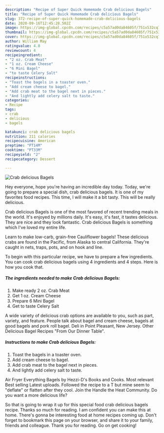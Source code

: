 ```yaml
---
description: "Recipe of Super Quick Homemade Crab delicious Bagels"
title: "Recipe of Super Quick Homemade Crab delicious Bagels"
slug: 372-recipe-of-super-quick-homemade-crab-delicious-bagels
date: 2020-09-16T12:45:28.502Z
image: https://img-global.cpcdn.com/recipes/c5a57ad0da84605f/751x532cq70/crab-delicious-bagels-recipe-main-photo.jpg
thumbnail: https://img-global.cpcdn.com/recipes/c5a57ad0da84605f/751x532cq70/crab-delicious-bagels-recipe-main-photo.jpg
cover: https://img-global.cpcdn.com/recipes/c5a57ad0da84605f/751x532cq70/crab-delicious-bagels-recipe-main-photo.jpg
author: William May
ratingvalue: 4.8
reviewcount: 4
recipeingredient:
- "2 oz. Crab Meat"
- "1 oz. Cream Cheese"
- "6 Mini Bagel"
- "to taste Celery Salt"
recipeinstructions:
- "Toast the bagels in a toaster oven."
- "Add cream cheese to bagel."
- "Add crab meat to the bagel next in pieces."
- "And lightly add celery salt to taste."
categories:
- Recipe
tags:
- crab
- delicious
- bagels

katakunci: crab delicious bagels 
nutrition: 211 calories
recipecuisine: American
preptime: "PT14M"
cooktime: "PT33M"
recipeyield: "2"
recipecategory: Dessert

---
```



![Crab delicious Bagels](https://img-global.cpcdn.com/recipes/c5a57ad0da84605f/751x532cq70/crab-delicious-bagels-recipe-main-photo.jpg)

Hey everyone, hope you're having an incredible day today. Today, we're going to prepare a special dish, crab delicious bagels. It is one of my favorites food recipes. This time, I will make it a bit tasty. This will be really delicious.

Crab delicious Bagels is one of the most favored of recent trending meals in the world. It's enjoyed by millions daily. It's easy, it's fast, it tastes delicious. They are nice and they look fantastic. Crab delicious Bagels is something which I've loved my entire life.

Learn to make low-carb, grain-free Cauliflower bagels! These delicious crabs are found in the Pacific, from Alaska to central California. They&#39;re caught in nets, traps, pots, and on hook and line.


To begin with this particular recipe, we have to prepare a few ingredients. You can cook crab delicious bagels using 4 ingredients and 4 steps. Here is how you cook that.

<!--inarticleads1-->

##### The ingredients needed to make Crab delicious Bagels:

1. Make ready 2 oz. Crab Meat
1. Get 1 oz. Cream Cheese
1. Prepare 6 Mini Bagel
1. Get to taste Celery Salt


A wide variety of delicious crab options are available to you, such as part, variety, and feature. People talk about bagel and cream cheese, bagels at good bagels and pork roll bagel. Deli in Point Pleasant, New Jersey. Other Delicious Bagel Recipes &#34;From Our Dinner Table&#34;. 

<!--inarticleads2-->

##### Instructions to make Crab delicious Bagels:

1. Toast the bagels in a toaster oven.
1. Add cream cheese to bagel.
1. Add crab meat to the bagel next in pieces.
1. And lightly add celery salt to taste.


Air Fryer Everything Bagels by Hezzi-D&#39;s Books and Cooks. Most relevant Best selling Latest uploads. Followed the recipe to a T but mine seem to &#34;deflate&#34; or flatten after they cool. Join the Handle the Heat Community. Do you want a more delicious life? 

So that is going to wrap it up for this special food crab delicious bagels recipe. Thanks so much for reading. I am confident you can make this at home. There's gonna be interesting food at home recipes coming up. Don't forget to bookmark this page on your browser, and share it to your family, friends and colleague. Thank you for reading. Go on get cooking!
